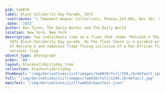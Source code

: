```yaml
---
pid: tam010
label: Black Solidarity Day Parade, 1972
'contributor ': Tamiment-Wagner Collections, Photos.223.001, Box 18c, Shoot 720258
_date: '1972'
author: Ron Tyson, The Daily Worker and The Daily World
location: New York, New York
description: Two individuals ride on a float that reads "Malcolm X The Man" in the
  1972 Black Solidarity Day parade. On the float there is a pyramid with a portrait
  of Malcolm X and numerous flags flying inclusive of a Pan African flag and the Algerian
  national flag
object_type: photograph
order: '09'
layout: blacksolidarityday_item
collection: blacksolidarityday
thumbnail: "/img/derivatives/iiif/images/tam010/full/250,/0/default.jpg"
full: "/img/derivatives/iiif/images/tam010/full/1140,/0/default.jpg"
manifest: "/img/derivatives/iiif/tam010/manifest.json"
---
```


